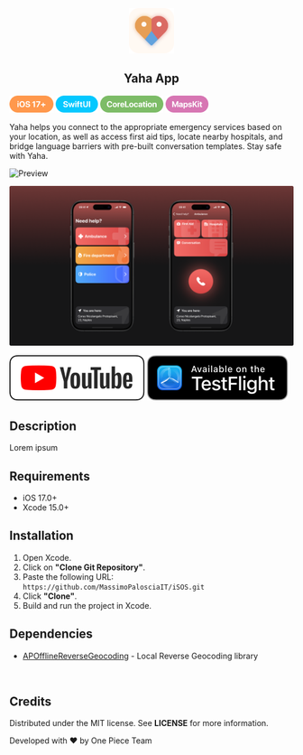<p align="center">
  <img src="https://github.com/MassimoPalosciaIT/iSOS/blob/1b24830b74fd088efd185adf6b3d45ce07377228/YahaIconRounded.png" alt="Logo" width="80" height="80">
  <h2 align="center">
    Yaha App
  </h2>
</p>

<img src="https://github.com/matt-novoselov/matt-novoselov/blob/fa4553c1e2ba92cb77bf1d11d272d0c1ad5de138/Files/ios17.svg" alt="SwiftUI" style="height: 30px"> <img src="https://github.com/matt-novoselov/matt-novoselov/blob/fa4553c1e2ba92cb77bf1d11d272d0c1ad5de138/Files/SwiftUI.svg" style="height: 30px"> <img src="https://github.com/matt-novoselov/matt-novoselov/blob/fa4553c1e2ba92cb77bf1d11d272d0c1ad5de138/Files/CoreLocation.svg" alt="SwiftUI" style="height: 30px"> <img src="https://github.com/matt-novoselov/matt-novoselov/blob/fa4553c1e2ba92cb77bf1d11d272d0c1ad5de138/Files/MapsKit.svg" alt="SwiftUI" style="height: 30px">

Yaha helps you connect to the appropriate emergency services based on your location, as well as access first aid tips, locate nearby hospitals, and bridge language barriers with pre-built conversation templates. Stay safe with Yaha.

![Preview](https://github.com/MassimoPalosciaIT/iSOS/assets/59065228/4525077a-a6c8-465b-87ea-d42f76882849)

<a href="https://youtu.be/C-nO2l34tNM" target="_blank">
  <img src="https://github.com/MassimoPalosciaIT/iSOS/blob/73b1859f00ef557a589483ff32bb2e8c8bc2a642/YahaBanner.png" alt="GIF">
</a>

[![](https://github.com/matt-novoselov/matt-novoselov/blob/34555effedede5dd5aa24ae675218d989e976cf6/Files/YouTube_Badge.svg)](https://youtu.be/C-nO2l34tNM)
[![](https://github.com/matt-novoselov/matt-novoselov/blob/eb675928f9e5b3cd2a2db6cde2b6ecf5ab646b4c/Files/Available_on_the_Test_Flight.svg)](https://testflight.apple.com/join/Qyfhv1vH)


## Description
Lorem ipsum

## Requirements
- iOS 17.0+
- Xcode 15.0+

## Installation
1. Open Xcode.
2. Click on **"Clone Git Repository"**.
3. Paste the following URL: `https://github.com/MassimoPalosciaIT/iSOS.git`
4. Click **"Clone"**.
5. Build and run the project in Xcode.

## Dependencies
- [APOfflineReverseGeocoding](https://github.com/Alterplay/APOfflineReverseGeocoding) - Local Reverse Geocoding library

<br>

## Credits
Distributed under the MIT license. See **LICENSE** for more information.

Developed with ❤️ by One Piece Team
